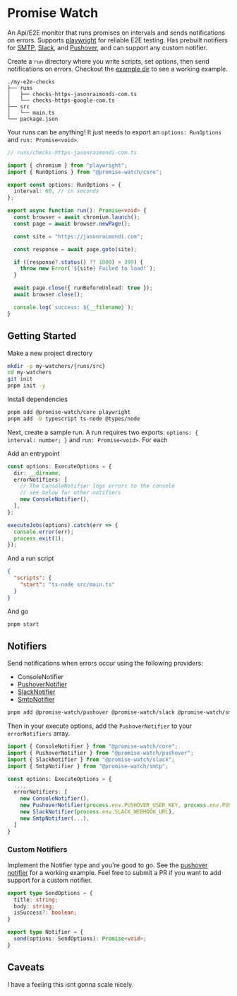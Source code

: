 # Promise Watch

An Api/E2E monitor that runs promises on intervals and sends notifications on errors. Supports [playwright](https://playwright.dev/) for reliable E2E testing. Has prebuilt notifiers for [SMTP](./packages/smtp), [Slack](./packages/slack), and [Pushover](./packages/pushover), and can support any custom notifier.

Create a `run` directory where you write scripts, set options, then send notifications on errors. Checkout the [example dir](./example) to see a working example.

```
./my-e2e-checks
├── runs
│   ├── checks-https-jasonraimondi-com.ts
│   └── checks-https-google-com.ts
├── src
│   └── main.ts
└── package.json
```

Your runs can be anything! It just needs to export an `options: RunOptions` and `run: Promise<void>`.

```typescript
// runs/checks-https-jasonraimondi-com.ts

import { chromium } from "playwright";
import { RunOptions } from "@promise-watch/core";

export const options: RunOptions = {
  interval: 60, // in seconds
};

export async function run(): Promise<void> {
  const browser = await chromium.launch();
  const page = await browser.newPage();

  const site = "https://jasonraimondi.com";

  const response = await page.goto(site);

  if ((response?.status() ?? 1000) > 399) {
    throw new Error(`${site} Failed to load!`);
  }

  await page.close({ runBeforeUnload: true });
  await browser.close();

  console.log(`success: ${__filename}`);
}
```

## Getting Started

Make a new project directory

```bash
mkdir -p my-watchers/{runs/src}
cd my-watchers
git init
pnpm init -y
```

Install dependencies

```bash
pnpm add @promise-watch/core playwright
pnpm add -D typescript ts-node @types/node
```

Next, create a sample run. A run requires two exports: `options: { interval: number; }` and `run: Promise<void>`. For each 

Add an entrypoint

```typescript
const options: ExecuteOptions = {
  dir: __dirname,
  errorNotifiers: [
    // The ConsoleNotifier logs errors to the console
    // see below for other notifiers
    new ConsoleNotifier(),
  ],
};

executeJobs(options).catch(err => {
  console.error(err);
  process.exit(1);
});
```

And a run script

```json
{
  "scripts": {
    "start": "ts-node src/main.ts"
  }
}
```

And go

```bash
pnpm start
```

## Notifiers

Send notifications when errors occur using the following providers:

* ConsoleNotifier
* [PushoverNotifier](./packages/pushover)
* [SlackNotifier](./packages/slack)
* [SmtpNotifier](./packages/smtp)

```bash
pnpm add @promise-watch/pushover @promise-watch/slack @promise-watch/smtp
```

Then in your execute options, add the `PushoverNotifier` to your `errorNotifiers` array.

```typescript
import { ConsoleNotifier } from "@promise-watch/core";
import { PushoverNotifier } from "@promise-watch/pushover";
import { SlackNotifier } from "@promise-watch/slack";
import { SmtpNotifier } from "@promise-watch/smtp";

const options: ExecuteOptions = {
  ...,
  errorNotifiers: [
    new ConsoleNotifier(),
    new PushoverNotifier(process.env.PUSHOVER_USER_KEY, process.env.PUSHOVER_API_KEY),
    new SlackNotifier(process.env.SLACK_WEBHOOK_URL),
    new SmtpNotifier(...),
  ]
}
```

### Custom Notifiers

Implement the Notifier type and you're good to go. See the [pushover notifier](./packages/pushover/src/main.ts) for a working example. Feel free to submit a PR if you want to add support for a custom notifier.

```typescript
export type SendOptions = {
  title: string;
  body: string;
  isSuccess?: boolean;
}

export type Notifier = {
  send(options: SendOptions): Promise<void>;
}
```

## Caveats

I have a feeling this isnt gonna scale nicely.
